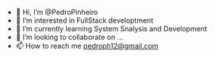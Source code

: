 - 👋 Hi, I’m @PedroPinheiro
- 👀 I’m interested in FullStack developtment 
- 🌱 I’m currently learning System Snalysis and Development
- 💞️ I’m looking to collaborate on ...
- 📫 How to reach me pedroph12@gmail.com

<!---
PedroJiraya/PedroJiraya is a ✨ special ✨ repository because its `README.md` (this file) appears on your GitHub profile.
You can click the Preview link to take a look at your changes.
--->

